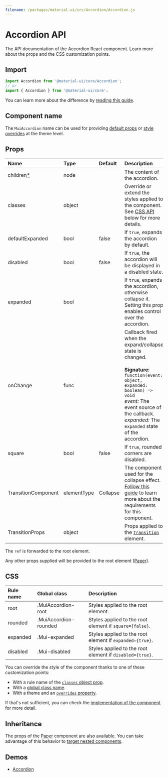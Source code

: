 ```yaml
---
filename: /packages/material-ui/src/Accordion/Accordion.js
---
```


<!--- This documentation is automatically generated, do not try to edit it. -->

# Accordion API

<p class="description">The API documentation of the Accordion React component. Learn more about the props and the CSS customization points.</p>

## Import

```js
import Accordion from '@material-ui/core/Accordion';
// or
import { Accordion } from '@material-ui/core';
```

You can learn more about the difference by [reading this guide](/guides/minimizing-bundle-size/).



## Component name

The `MuiAccordion` name can be used for providing [default props](/customization/globals/#default-props) or [style overrides](/customization/globals/#css) at the theme level.

## Props

| Name | Type | Default | Description |
|:-----|:-----|:--------|:------------|
| <span class="prop-name required">children<abbr title="required">*</abbr></span> | <span class="prop-type">node</span> |  | The content of the accordion. |
| <span class="prop-name">classes</span> | <span class="prop-type">object</span> |  | Override or extend the styles applied to the component. See [CSS API](#css) below for more details. |
| <span class="prop-name">defaultExpanded</span> | <span class="prop-type">bool</span> | <span class="prop-default">false</span> | If `true`, expands the accordion by default. |
| <span class="prop-name">disabled</span> | <span class="prop-type">bool</span> | <span class="prop-default">false</span> | If `true`, the accordion will be displayed in a disabled state. |
| <span class="prop-name">expanded</span> | <span class="prop-type">bool</span> |  | If `true`, expands the accordion, otherwise collapse it. Setting this prop enables control over the accordion. |
| <span class="prop-name">onChange</span> | <span class="prop-type">func</span> |  | Callback fired when the expand/collapse state is changed.<br><br>**Signature:**<br>`function(event: object, expanded: boolean) => void`<br>*event:* The event source of the callback.<br>*expanded:* The `expanded` state of the accordion. |
| <span class="prop-name">square</span> | <span class="prop-type">bool</span> | <span class="prop-default">false</span> | If `true`, rounded corners are disabled. |
| <span class="prop-name">TransitionComponent</span> | <span class="prop-type">elementType</span> | <span class="prop-default">Collapse</span> | The component used for the collapse effect. [Follow this guide](/components/transitions/#transitioncomponent-prop) to learn more about the requirements for this component. |
| <span class="prop-name">TransitionProps</span> | <span class="prop-type">object</span> |  | Props applied to the [`Transition`](http://reactcommunity.org/react-transition-group/transition#Transition-props) element. |

The `ref` is forwarded to the root element.

Any other props supplied will be provided to the root element ([Paper](/api/paper/)).

## CSS

| Rule name | Global class | Description |
|:-----|:-------------|:------------|
| <span class="prop-name">root</span> | <span class="prop-name">.MuiAccordion-root</span> | Styles applied to the root element.
| <span class="prop-name">rounded</span> | <span class="prop-name">.MuiAccordion-rounded</span> | Styles applied to the root element if `square={false}`.
| <span class="prop-name">expanded</span> | <span class="prop-name">.Mui-expanded</span> | Styles applied to the root element if `expanded={true}`.
| <span class="prop-name">disabled</span> | <span class="prop-name">.Mui-disabled</span> | Styles applied to the root element if `disabled={true}`.

You can override the style of the component thanks to one of these customization points:

- With a rule name of the [`classes` object prop](/customization/components/#overriding-styles-with-classes).
- With a [global class name](/customization/components/#overriding-styles-with-global-class-names).
- With a theme and an [`overrides` property](/customization/globals/#css).

If that's not sufficient, you can check the [implementation of the component](https://github.com/quizlet/material-ui/blob/master/packages/material-ui/src/Accordion/Accordion.js) for more detail.

## Inheritance

The props of the [Paper](/api/paper/) component are also available.
You can take advantage of this behavior to [target nested components](/guides/api/#spread).

## Demos

- [Accordion](/components/accordion/)

